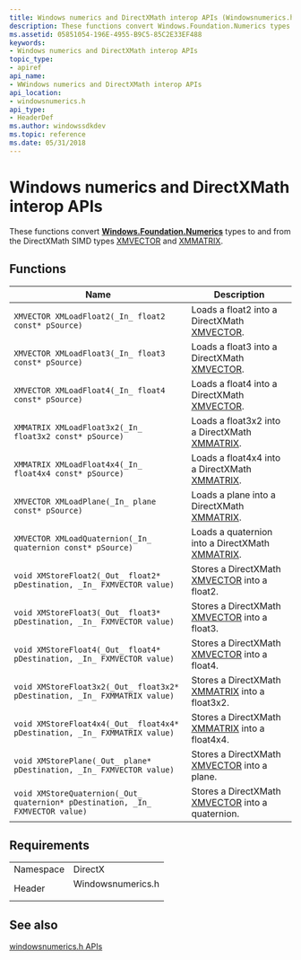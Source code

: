 ```yaml
---
title: Windows numerics and DirectXMath interop APIs (Windowsnumerics.h)
description: These functions convert Windows.Foundation.Numerics types to and from the DirectXMath SIMD types XMVECTOR and XMMATRIX.
ms.assetid: 05851054-196E-4955-B9C5-85C2E33EF488
keywords:
- Windows numerics and DirectXMath interop APIs
topic_type:
- apiref
api_name:
- WWindows numerics and DirectXMath interop APIs
api_location:
- windowsnumerics.h
api_type:
- HeaderDef
ms.author: windowssdkdev
ms.topic: reference
ms.date: 05/31/2018
---
```


# Windows numerics and DirectXMath interop APIs

These functions convert [**Windows.Foundation.Numerics**](/uwp/api/Windows.Foundation.Numerics) types to and from the DirectXMath SIMD types [XMVECTOR](/windows/win32/dxmath/xmvector-data-type) and [XMMATRIX](/windows/win32/api/directxmath/ns-directxmath-xmmatrix).

## Functions

| Name | Description |
|-|-|
| `XMVECTOR XMLoadFloat2(_In_ float2 const* pSource)` | Loads a float2 into a DirectXMath [XMVECTOR](/windows/win32/dxmath/xmvector-data-type). |
| `XMVECTOR XMLoadFloat3(_In_ float3 const* pSource)` | Loads a float3 into a DirectXMath [XMVECTOR](/windows/win32/dxmath/xmvector-data-type). |
| `XMVECTOR XMLoadFloat4(_In_ float4 const* pSource)` | Loads a float4 into a DirectXMath [XMVECTOR](/windows/win32/dxmath/xmvector-data-type). |
| `XMMATRIX XMLoadFloat3x2(_In_ float3x2 const* pSource)` | Loads a float3x2 into a DirectXMath [XMMATRIX](/windows/win32/api/directxmath/ns-directxmath-xmmatrix). |
| `XMMATRIX XMLoadFloat4x4(_In_ float4x4 const* pSource)` | Loads a float4x4 into a DirectXMath [XMMATRIX](/windows/win32/api/directxmath/ns-directxmath-xmmatrix). |
| `XMVECTOR XMLoadPlane(_In_ plane const* pSource)` | Loads a plane into a DirectXMath [XMMATRIX](/windows/win32/api/directxmath/ns-directxmath-xmmatrix). |
| `XMVECTOR XMLoadQuaternion(_In_ quaternion const* pSource)` | Loads a quaternion into a DirectXMath [XMMATRIX](/windows/win32/api/directxmath/ns-directxmath-xmmatrix). |
| `void XMStoreFloat2(_Out_ float2* pDestination, _In_ FXMVECTOR value)` | Stores a DirectXMath [XMVECTOR](/windows/win32/dxmath/xmvector-data-type) into a float2. |
| `void XMStoreFloat3(_Out_ float3* pDestination, _In_ FXMVECTOR value)` | Stores a DirectXMath [XMVECTOR](/windows/win32/dxmath/xmvector-data-type) into a float3. |
| `void XMStoreFloat4(_Out_ float4* pDestination, _In_ FXMVECTOR value)` | Stores a DirectXMath [XMVECTOR](/windows/win32/dxmath/xmvector-data-type) into a float4. |
| `void XMStoreFloat3x2(_Out_ float3x2* pDestination, _In_ FXMMATRIX value)` | Stores a DirectXMath [XMMATRIX](/windows/win32/api/directxmath/ns-directxmath-xmmatrix) into a float3x2. |
| `void XMStoreFloat4x4(_Out_ float4x4* pDestination, _In_ FXMMATRIX value)` | Stores a DirectXMath [XMMATRIX](/windows/win32/api/directxmath/ns-directxmath-xmmatrix) into a float4x4. |
| `void XMStorePlane(_Out_ plane* pDestination, _In_ FXMVECTOR value)` | Stores a DirectXMath [XMVECTOR](/windows/win32/dxmath/xmvector-data-type) into a plane. |
| `void XMStoreQuaternion(_Out_ quaternion* pDestination, _In_ FXMVECTOR value)` | Stores a DirectXMath [XMVECTOR](/windows/win32/dxmath/xmvector-data-type) into a quaternion. |

## Requirements

| | |
|-|-|
| Namespace | DirectX |
| Header | <dl> <dt>Windowsnumerics.h</dt> </dl> |

## See also

[windowsnumerics.h APIs](windowsnumerics-h-apis-portal.md)
